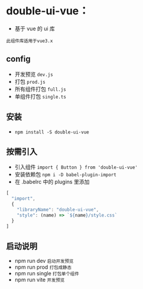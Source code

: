 # double-ui-vue：

-   基于 vue 的 ui 库

```text
此组件库适用于vue3.x
```

## config

-   开发预览 `dev.js`
-   打包 `prod.js`
-   所有组件打包 `full.js`
-   单组件打包 `single.ts`

## 安装

-   `npm install -S double-ui-vue`

## 按需引入

-   引入组件 `import { Button } from 'double-ui-vue'`
-   安装依赖包 `npm i -D babel-plugin-import`
-   在 .babelrc 中的 plugins 里添加

```js
[
  "import",
  {
    "libraryName": "double-ui-vue",
    "style": (name) => `${name}/style.css`
  }
]
```

## 启动说明

-   npm run dev `启动开发预览`
-   npm run prod `打包成静态`
-   npm run single `打包单个组件`
-   npm run vite `开发预览`
